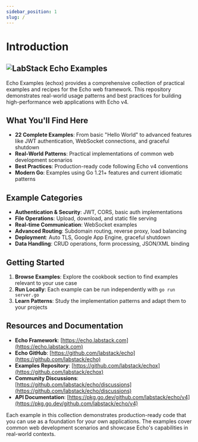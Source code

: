 ```yaml
---
sidebar_position: 1
slug: /
---
```


# Introduction

## ![LabStack](../static/img/labstack-icon.png) Echo Examples

Echo Examples (echox) provides a comprehensive collection of practical examples and recipes for the Echo web framework. This repository demonstrates real-world usage patterns and best practices for building high-performance web applications with Echo v4.

## What You'll Find Here

- **22 Complete Examples**: From basic "Hello World" to advanced features like JWT authentication, WebSocket connections, and graceful shutdown
- **Real-World Patterns**: Practical implementations of common web development scenarios
- **Best Practices**: Production-ready code following Echo v4 conventions
- **Modern Go**: Examples using Go 1.21+ features and current idiomatic patterns

## Example Categories

- **Authentication & Security**: JWT, CORS, basic auth implementations
- **File Operations**: Upload, download, and static file serving
- **Real-time Communication**: WebSocket examples
- **Advanced Routing**: Subdomain routing, reverse proxy, load balancing
- **Deployment**: Auto TLS, Google App Engine, graceful shutdown
- **Data Handling**: CRUD operations, form processing, JSON/XML binding

## Getting Started

1. **Browse Examples**: Explore the cookbook section to find examples relevant to your use case
2. **Run Locally**: Each example can be run independently with `go run server.go`
3. **Learn Patterns**: Study the implementation patterns and adapt them to your projects

## Resources and Documentation

- **Echo Framework**: [https://echo.labstack.com](https://echo.labstack.com)
- **Echo GitHub**: [https://github.com/labstack/echo](https://github.com/labstack/echo)
- **Examples Repository**: [https://github.com/labstack/echox](https://github.com/labstack/echox)
- **Community Discussions**: [https://github.com/labstack/echo/discussions](https://github.com/labstack/echo/discussions)
- **API Documentation**: [https://pkg.go.dev/github.com/labstack/echo/v4](https://pkg.go.dev/github.com/labstack/echo/v4)

Each example in this collection demonstrates production-ready code that you can use as a foundation for your own applications. The examples cover common web development scenarios and showcase Echo's capabilities in real-world contexts.
